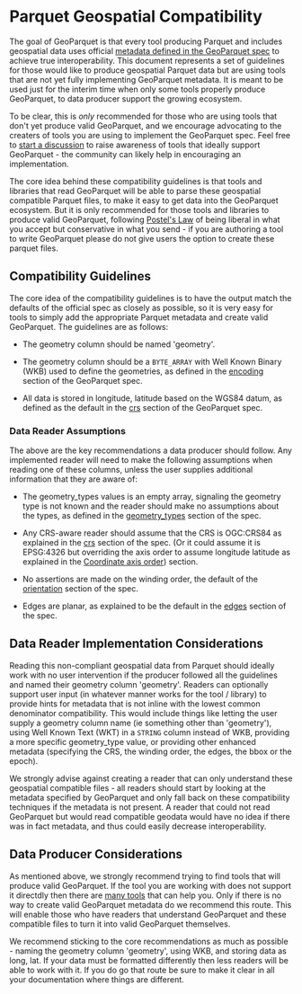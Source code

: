 # Parquet Geospatial Compatibility

The goal of GeoParquet is that every tool producing Parquet and includes geospatial data uses official [metadata defined in the GeoParquet spec](./geoparquet_spec) to achieve true interoperability. This document represents a set of guidelines for those would like to produce geospatial Parquet data but are using tools that are not yet fully implementing GeoParquet metadata. It is meant to be used just for the interim time when only some tools properly produce GeoParquet, to data producer support the growing ecosystem.

To be clear, this is *only* recommended for those who are using tools that don't yet produce valid GeoParquet, and we encourage advocating to the creaters of tools you are using to implement the GeoParquet spec. Feel free to [start a discussion](https://github.com/opengeospatial/geoparquet/discussions) to raise awareness of tools that ideally support GeoParquet - the community can likely help in encouraging an implementation.

The core idea behind these compatibility guidelines is that tools and libraries that read GeoParquet will be able to parse these geospatial compatible Parquet files, to make it easy to get data into the GeoParquet ecosystem. But it is only recommended for those tools and libraries to produce valid GeoParquet, following [Postel's Law](https://en.wikipedia.org/wiki/Robustness_principle) of being liberal in what you accept but conservative in what you send - if you are authoring a tool to write GeoParquet please do not give users the option to create these parquet files.

## Compatibility Guidelines

The core idea of the compatibility guidelines is to have the output match the defaults of the official spec as closely as possible, so it is very easy for tools to simply add the appropriate Parquet metadata and create valid GeoParquet. The guidelines are as follows:

* The geometry column should be named 'geometry'.

* The geometry column should be a `BYTE_ARRAY` with Well Known Binary (WKB) used to define the geometries, as defined in the [encoding](./geoparquet.md#encoding) section of the GeoParquet spec.

* All data is stored in longitude, latitude based on the WGS84 datum, as defined as the default in the [crs](./geoparquet.md#crs) section of the GeoParquet spec.

### Data Reader Assumptions

The above are the key recommendations a data producer should follow. Any implemented reader will need to make the following assumptions when reading one of these columns, unless the user supplies additional information that they are aware of:

* The geometry_types values is an empty array, signaling the geometry type is not known and the reader should make no assumptions about the types, as defined in the [geometry_types](./geoparquet.md#geometry_types) section of the spec.

* Any CRS-aware reader should assume that the CRS is OGC:CRS84 as explained in the [crs](./geoparquet.md#crs) section of the spec. (Or it could assume it is EPSG:4326 but overriding the axis order to assume longitude latitude as explained in the [Coordinate axis order](./geoparquet.md#coordinate-axis-order)) section.

* No assertions are made on the winding order, the default of the [orientation](./geoparquet.md#orientation) section of the spec.

* Edges are planar, as explained to be the default in the [edges](./geoparquet.md#edges) section of the spec.

## Data Reader Implementation Considerations

Reading this non-compliant geospatial data from Parquet should ideally work with no user intervention if the producer followed all the guidelines and named their geometry column 'geometry'. Readers can optionally support user input (in whatever manner works for the tool / library) to provide hints for metadata that is not inline with the lowest common denominator compatibility. This would include things like letting the user supply a geometry column name (ie something other than 'geometry'), using Well Known Text (WKT) in a `STRING` column instead of WKB, providing a more specific geometry_type value, or providing other enhanced metadata (specifying the CRS, the winding order, the edges, the bbox or the epoch).

We strongly advise against creating a reader that can only understand these geospatial compatible files - all readers should start by looking at the metadata specified by GeoParquet and only fall back on these compatibility techniques if the metadata is not present. A reader that could not read GeoParquet but would read compatible geodata would have no idea if there was in fact metadata, and thus could easily decrease interoperability.

## Data Producer Considerations

As mentioned above, we strongly recommend trying to find tools that will produce valid GeoParquet. If the tool you are working with does not support it directdly then there are [many tools](geoparquet.org) that can help you. Only if there is no way to create valid GeoParquet metadata do we recommend this route. This will enable those who have readers that understand GeoParquet and these compatible files to turn it into valid GeoParquet themselves.

We recommend sticking to the core recommendations as much as possible - naming the geometry column 'geometry', using WKB, and storing data as long, lat. If your data must be formatted differently then less readers will be able to work with it. If you do go that route be sure to make it clear in all your documentation where things are different.
